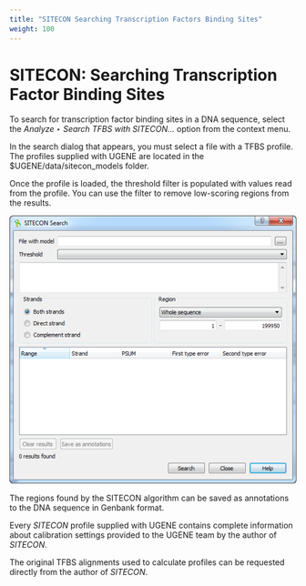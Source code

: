 ```yaml
---
title: "SITECON Searching Transcription Factors Binding Sites"
weight: 100
---
```


# SITECON: Searching Transcription Factor Binding Sites

To search for transcription factor binding sites in a DNA sequence, select the _Analyze ‣ Search TFBS with SITECON..._ option from the context menu.

In the search dialog that appears, you must select a file with a TFBS profile. The profiles supplied with UGENE are located in the $UGENE/data/sitecon_models folder.

Once the profile is loaded, the threshold filter is populated with values read from the profile. You can use the filter to remove low-scoring regions from the results.

![](/images/65930797/65930798.png)

The regions found by the SITECON algorithm can be saved as annotations to the DNA sequence in Genbank format.

Every _SITECON_ profile supplied with UGENE contains complete information about calibration settings provided to the UGENE team by the author of _SITECON_.

The original TFBS alignments used to calculate profiles can be requested directly from the author of _SITECON_.